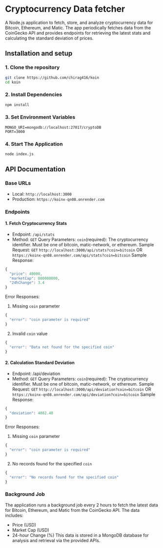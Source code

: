 # Cryptocurrency Data fetcher
A Node.js application to fetch, store, and analyze cryptocurrency data for Bitcoin, Ethereum, and Matic. The app periodically fetches data from the CoinGecko API and provides endpoints for retrieving the latest stats and calculating the standard deviation of prices.
## Installation and setup
### 1. Clone the repository
```bash
git clone https://github.com/chirag416/koin
cd koin
```
### 2. Install Dependencies
```sh
npm install
```
### 3. Set Environment Variables
```
MONGO_URI=mongodb://localhost:27017/cryptoDB
PORT=3000
```
### 4. Start The Application
```bash
node index.js
```
## API Documentation
### Base URLs
* Local: ```http://localhost:3000```
* Production: ```https://koinx-qn08.onrender.com```
### Endpoints
#### 1. Fetch Cryptocurrency Stats
* Endpoint: ```/api/stats```
* Method: ```GET```
Query Parameters:
```coin```(required): The cryptocurrency identifier. Must be one of bitcoin, matic-network, or ethereum.
Sample Request:
```GET``` ```http://localhost:3000/api/stats?coin=bitcoin``` OR ```https://koinx-qn08.onrender.com/api/stats?coin=bitcoin```
Sample Response:
```javascript
{
  "price": 40000,
  "marketCap": 800000000,
  "24hChange": 3.4
}
```
Error Responses:
1. Missing ```coin``` parameter
```javascript
{
  "error": "coin parameter is required"
}
```
2. Invalid ```coin``` value
```javascript
{
  "error": "Data not found for the specified coin"
}
```
#### 2. Calculation Standard Deviation
* Endpoint: /api/deviation
* Method: ```GET```
Query Parameters:
```coin```(required): The cryptocurrency identifier. Must be one of bitcoin, matic-network, or ethereum.
Sample Request:
```GET``` ```http://localhost:3000/api/deviation?coin=bitcoin``` OR ```https://koinx-qn08.onrender.com/api/deviation?coin=bitcoin```
Sample Response:
```javascript
{
  "deviation": 4082.48
}
```
Error Responses:
1. Missing ```coin``` parameter
```javascript
{
  "error": "coin parameter is required"
}
```
2. No records found for the specified ```coin```
```javascript
{
  "error": "No records found for the specified coin"
}
```
### Background Job
The application runs a background job every 2 hours to fetch the latest data for Bitcoin, Ethereum, and Matic from the CoinGecko API. The data includes:
* Price (USD)
* Market Cap (USD)
* 24-hour Change (%)
This data is stored in a MongoDB database for analysis and retrieval via the provided APIs.

